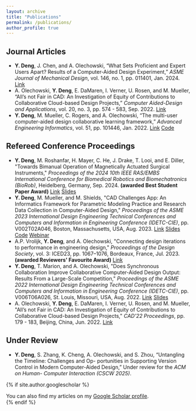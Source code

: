 ```yaml
---
layout: archive
title: "Publications"
permalink: /publications/
author_profile: true
---
```


## Journal Articles 
- <b>Y. Deng</b>, J. Chen, and A. Olechowski, “What Sets Proficient and Expert Users Apart? Results of a Computer-Aided Design Experiment,” <i>ASME Journal of Mechanical Design</i>, vol. 146, no. 1, pp. 011401, Jan. 2024. [Link](https://doi.org/10.1115/1.4063360)
- A. Olechowski, <b>Y. Deng</b>, E. DaMaren, I. Verner, U. Rosen, and M. Mueller, “All’s not Fair in CAD: An Investigation of Equity of Contributions to Collaborative Cloud-based Design Projects,” <i>Computer Aided-Design and Applications</i>, vol. 20, no. 3, pp. 574 - 583, Sep. 2022. [Link](https://doi.org/10.14733/cadaps.2023.574-583)
- <b>Y. Deng</b>, M. Mueller, C. Rogers, and A. Olechowski, “The multi-user computer-aided design collaborative learning framework,” <i>Advanced Engineering Informatics</i>, vol. 51, pp. 101446, Jan. 2022. [Link](https://doi.org/10.1016/j.aei.2021.101446) [Code](https://github.com/ReadyLab-UToronto/MUCAD-CLF)

## Refereed Conference Proceedings 
- <b>Y. Deng</b>, M. Roshanfar, H. Mayer, C. He, J. Drake, T. Looi, and E. Diller, "Towards Bimanual Operation of Magnetically Actuated Surgical Instruments," <i>Proceedings of the 2024 10th IEEE RAS/EMBS International Conference for Biomedical Robotics and Biomechatronics (BioRob)</i>, Heidelberg, Germany, Sep. 2024. <b>(awarded Best Student Paper Award)</b>  [Link](https://doi.org/10.1109/BioRob60516.2024.10719793) [Slides](/files/biorob24.pdf)
- <b>Y. Deng</b>, M. Mueller, and M. Shields, "CAD Challenges App: An Informatics Framework for Parametric Modeling Practice and Research Data Collection in Computer-Aided Design," <i>Proceedings of the ASME 2023 International Design Engineering Technical Conferences and Computers and Information in Engineering Conference (IDETC-CIE)</i>, pp. V002T02A046, Boston, Massachusetts, USA, Aug. 2023. [Link](https://doi.org/10.1115/DETC2023-114927) [Slides](/files/idetc23.pdf) [Code](https://github.com/PTC-Education/cad-learner) [Webinar](https://learn.onshape.com/learn/video/hone-your-onshape-skills-with-cad-challenges-app)
- A.P. Vrolijk, <b>Y. Deng</b>, and A. Olechowski, "Connecting design iterations to performance in engineering design," <i>Proceedings of the Design Society</i>, vol. 3: ICED23, pp. 1067–1076, Bordeaux, France, Jul. 2023. <b>(awarded Reviewers' Favourite Award)</b> [Link](https://doi.org/10.1017/pds.2023.107)
- <b>Y. Deng</b>, T. Marion, and A. Olechowski, "Does Synchronous Collaboration Improve Collaborative Computer-Aided Design Output: Results From a Large-Scale Competition," <i>Proceedings of the ASME 2022 International Design Engineering Technical Conferences and Computers and Information in Engineering Conference (IDETC-CIE)</i>, pp. V006T06A026, St. Louis, Missouri, USA, Aug. 2022. [Link](https://doi.org/10.1115/DETC2022-89731) [Slides](/files/idetc22.pdf)
- A. Olechowski, <b>Y. Deng</b>, E. DaMaren, I. Verner, U. Rosen, and M. Mueller, "All’s not Fair in CAD: An Investigation of Equity of Contributions to Collaborative Cloud-based Design Projects," <i>CAD'22 Proceedings</i>, pp. 179 - 183, Beijing, China, Jun. 2022. [Link](https://doi.org/10.14733/cadconfP.2022.179-183)

## Under Review 
- <b>Y. Deng</b>, S. Zhang, K. Cheng, A. Olechowski, and S. Zhou, “Untangling the Timeline: Challenges and Op- portunities in Supporting Version Control in Modern Computer-Aided Design,” Under review for the <i>ACM on Human- Computer Interaction (CSCW 2025)</i>.

{% if site.author.googlescholar %}
<div class="wordwrap">You can also find my articles on my <a href="{{site.author.googlescholar}}">Google Scholar profile</a>.</div>
{% endif %}

<!-- {% include base_path %}

{% for post in site.publications reversed %}
  {% include archive-single.html %}
{% endfor %} -->
